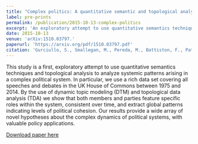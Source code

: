 ```yaml
---
title: "Complex politics: A quantitative semantic and topological analysis of uk house of commons debates."
label: pre-prints
permalink: /publication/2015-10-13-complex-politics
excerpt: 'An exploratory attempt to use quantitative semantics techniques and topological analysis to analyze systemic patterns arising in a complex political system.'
date: 2015-10-13
venue: 'arXiv:1510.03797.'
paperurl: 'https://arxiv.org/pdf/1510.03797.pdf'
citation: 'Gurciullo, S., Smallegan, M., Pereda, M., Battiston, F., Patania, A., Poledna, S., ... & Mikhaylov, S. (2015). <i>arXiv preprint</i>. arXiv:1510.03797.'
---
```

This study is a first, exploratory attempt to use quantitative semantics techniques and topological analysis to analyze systemic patterns arising in a complex political system. In particular, we use a rich data set covering all speeches and debates in the UK House of Commons between 1975 and 2014. By the use of dynamic topic modeling (DTM) and topological data analysis (TDA) we show that both members and parties feature specific roles within the system, consistent over time, and extract global patterns indicating levels of political cohesion. Our results provide a wide array of novel hypotheses about the complex dynamics of political systems, with valuable policy applications.

[Download paper here](https://arxiv.org/pdf/1510.03797.pdf)
